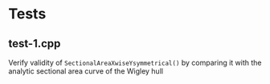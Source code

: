 # Tests

## test-1.cpp

Verify validity of `SectionalAreaXwiseYsymmetrical()` by comparing it with the analytic sectional area curve of the Wigley hull